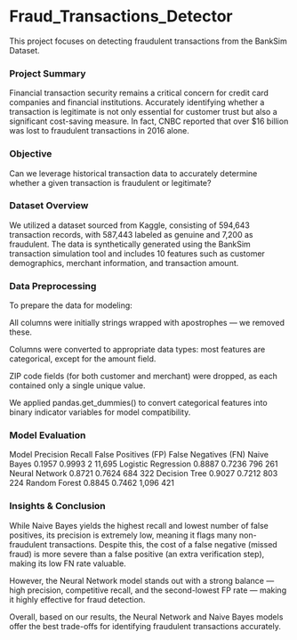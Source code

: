# Fraud_Transactions_Detector
This project focuses on detecting fraudulent transactions from the BankSim Dataset.

### Project Summary
Financial transaction security remains a critical concern for credit card companies and financial institutions. Accurately identifying whether a transaction is legitimate is not only essential for customer trust but also a significant cost-saving measure. In fact, CNBC reported that over $16 billion was lost to fraudulent transactions in 2016 alone.

### Objective
Can we leverage historical transaction data to accurately determine whether a given transaction is fraudulent or legitimate?

### Dataset Overview
We utilized a dataset sourced from Kaggle, consisting of 594,643 transaction records, with 587,443 labeled as genuine and 7,200 as fraudulent. The data is synthetically generated using the BankSim transaction simulation tool and includes 10 features such as customer demographics, merchant information, and transaction amount.

### Data Preprocessing
To prepare the data for modeling:

All columns were initially strings wrapped with apostrophes — we removed these.

Columns were converted to appropriate data types: most features are categorical, except for the amount field.

ZIP code fields (for both customer and merchant) were dropped, as each contained only a single unique value.

We applied pandas.get_dummies() to convert categorical features into binary indicator variables for model compatibility.

### Model Evaluation
Model	Precision	Recall	False Positives (FP)	False Negatives (FN)
Naive Bayes	0.1957	0.9993	2	11,695
Logistic Regression	0.8887	0.7236	796	261
Neural Network	0.8721	0.7624	684	322
Decision Tree	0.9027	0.7212	803	224
Random Forest	0.8845	0.7462	1,096	421

### Insights & Conclusion
While Naive Bayes yields the highest recall and lowest number of false positives, its precision is extremely low, meaning it flags many non-fraudulent transactions. Despite this, the cost of a false negative (missed fraud) is more severe than a false positive (an extra verification step), making its low FN rate valuable.

However, the Neural Network model stands out with a strong balance — high precision, competitive recall, and the second-lowest FP rate — making it highly effective for fraud detection.

Overall, based on our results, the Neural Network and Naive Bayes models offer the best trade-offs for identifying fraudulent transactions accurately.
